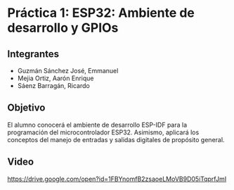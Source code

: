 # Práctica 1: ESP32: Ambiente de desarrollo y GPIOs

## Integrantes

* Guzmán Sánchez José, Emmanuel
* Mejia Ortiz, Aarón Enrique
* Sáenz Barragán, Ricardo

## Objetivo
El alumno conocerá el ambiente de desarrollo ESP-IDF para la programación del microcontrolador ESP32.
Asimismo, aplicará los conceptos del manejo de entradas y salidas digitales de propósito general.

## Video

https://drive.google.com/open?id=1FBYnomfB2zsaoeLMoVB9D05iTqprfJmI